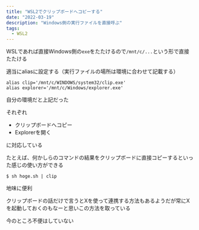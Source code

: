 ```yaml
---
title: "WSL2でクリップボードへコピーする"
date: "2022-03-19"
description: "Windows側の実行ファイルを直接呼ぶ"
tags:
  - WSL2
---
```


WSLであれば直接Windows側の`exe`をたたけるので`/mnt/c/...`という形で直接たたける

適当にaliasに設定する（実行ファイルの場所は環境に合わせて記載する）

```
alias clip='/mnt/c/WINDOWS/system32/clip.exe'
alias explorer='/mnt/c/Windows/explorer.exe'
```

自分の環境だと上記だった

それぞれ

- クリップボードへコピー
- Explorerを開く

に対応している

たとえば、何かしらのコマンドの結果をクリップボードに直接コピーするといった感じの使い方ができる

```
$ sh hoge.sh | clip
```

地味に便利

クリップボードの話だけで言うとXを使って連携する方法もあるようだが常にXを起動しておくのもなーと思いこの方法を取っている

今のところ不便はしていない